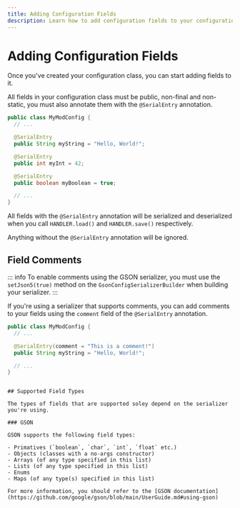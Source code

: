 ```yaml
---
title: Adding Configuration Fields
description: Learn how to add configuration fields to your configuration class, and learn what types of fields are supported.
---
```


# Adding Configuration Fields

Once you've created your configuration class, you can start adding fields to it.

All fields in your configuration class must be public, non-final and non-static, you must also annotate them with the `@SerialEntry` annotation.

```java
public class MyModConfig {
  // ...

  @SerialEntry
  public String myString = "Hello, World!";

  @SerialEntry
  public int myInt = 42;

  @SerialEntry
  public boolean myBoolean = true;

  // ...
}
```

All fields with the `@SerialEntry` annotation will be serialized and deserialized when you call `HANDLER.load()` and `HANDLER.save()` respectively.

Anything without the `@SerialEntry` annotation will be ignored.

## Field Comments

::: info
To enable comments using the GSON serializer, you must use the `setJson5(true)` method on the `GsonConfigSerializerBuilder` when building your serializer.
:::

If you're using a serializer that supports comments, you can add comments to your fields using the `comment` field of the `@SerialEntry` annotation.

```java
public class MyModConfig {
  // ...

  @SerialEntry(comment = "This is a comment!")
  public String myString = "Hello, World!";

  // ...
}
```
```

## Supported Field Types

The types of fields that are supported soley depend on the serializer you're using.

### GSON

GSON supports the following field types:

- Primatives (`boolean`, `char`, `int`, `float` etc.)
- Objects (classes with a no-args constructor)
- Arrays (of any type specified in this list)
- Lists (of any type specified in this list)
- Enums
- Maps (of any type(s) specified in this list)

For more information, you should refer to the [GSON documentation](https://github.com/google/gson/blob/main/UserGuide.md#using-gson)

